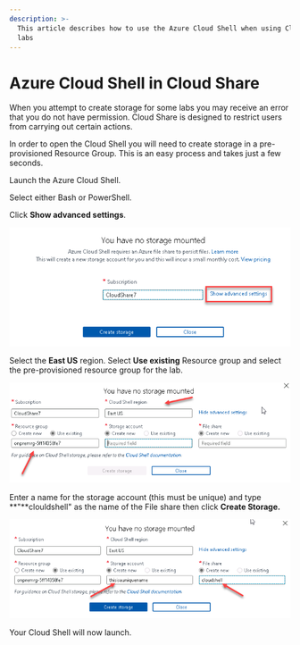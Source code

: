 ```yaml
---
description: >-
  This article describes how to use the Azure Cloud Shell when using Cloud Share
  labs
---
```


# Azure Cloud Shell in Cloud Share

When you attempt to create storage for some labs you may receive an error that you do not have permission.  Cloud Share is designed to restrict users from carrying out certain actions.

In order to open the Cloud Shell you will need to create storage in a pre-provisioned Resource Group.  This is an easy process and takes just a few seconds.

Launch the Azure Cloud Shell.

Select either Bash or PowerShell.

Click **Show advanced settings**.  


![](../../../.gitbook/assets/image%20%2857%29.png)

Select the **East US** region.  Select **Use existing** Resource group and select the pre-provisioned resource group for the lab.

![](../../../.gitbook/assets/image%20%2827%29.png)

Enter a name for the storage account \(this must be unique\) and type **"**clouldshell" as the name of the File share then click **Create Storage.**

![](../../../.gitbook/assets/image%20%2810%29.png)

Your Cloud Shell will now launch.

